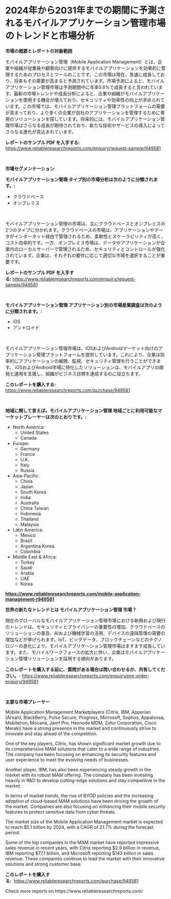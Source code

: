 <p><h1>2024年から2031年までの期間に予測されるモバイルアプリケーション管理市場のトレンドと市場分析</h1></p><p><strong>市場の概要とレポートの対象範囲</strong></p>
<p><p>モバイルアプリケーション管理（Mobile Application Management）とは、企業や組織が従業員や顧客向けに提供するモバイルアプリケーションを効果的に管理するためのプロセスとツールのことです。この市場は現在、急速に成長しており、将来もその需要が高まると予測されています。市場予測によると、モバイルアプリケーション管理市場は予測期間中に年率5.8%で成長すると言われています。最新の市場トレンドや成長分析によると、企業や組織がモバイルアプリケーションを使用する機会が増えており、セキュリティや効率性の向上が求められています。この市場では、モバイルアプリケーション管理プラットフォームの需要が高まっており、より多くの企業が自社のアプリケーションを管理するために専用のソリューションを探しています。将来的には、モバイルアプリケーション管理市場はさらなる成長が期待されており、新たな技術やサービスの導入によってさらなる進化が見込まれています。</p></p>
<p><strong>レポートのサンプル PDF を入手する:</strong> <a href="https://www.reliableresearchreports.com/enquiry/request-sample/949581">https://www.reliableresearchreports.com/enquiry/request-sample/949581</a></p>
<p>&nbsp;</p>
<p><strong>市場セグメンテーション</strong></p>
<p><strong>モバイルアプリケーション管理 タイプ別の市場分析は次のように分類されます。:</strong></p>
<p><ul><li>クラウドベース</li><li>オンプレミス</li></ul></p>
<p>&nbsp;</p>
<p><p>モバイルアプリケーション管理の市場は、主にクラウドベースとオンプレミスの2つのタイプに分かれます。クラウドベースの市場は、アプリケーションやデータがインターネット経由で管理されるため、柔軟性とスケーラビリティが高く、コスト効率的です。一方、オンプレミス市場は、データやアプリケーションが企業内のローカルサーバーで管理されるため、セキュリティとコントロールが強化されています。企業は、それぞれの要件に応じて適切な市場を選択することが重要です。</p></p>
<p><strong>レポートのサンプル PDF を入手する:</strong>&nbsp;<a href="https://www.reliableresearchreports.com/enquiry/request-sample/949581">https://www.reliableresearchreports.com/enquiry/request-sample/949581</a></p>
<p>&nbsp;</p>
<p><strong> モバイルアプリケーション管理 アプリケーション別の市場産業調査は次のように分類されます。:</strong></p>
<p><ul><li>iOS</li><li>アンドロイド</li></ul></p>
<p>&nbsp;</p>
<p><p>モバイルアプリケーション管理市場は、iOSおよびAndroidマーケット向けのアプリケーション管理プラットフォームを提供しています。これにより、企業は効率的にアプリケーションの展開、監視、セキュリティ管理を行うことができます。 iOSおよびAndroid市場に特化したソリューションは、モバイルアプリの開発と運用を支援し、組織がビジネス目標を達成するのに役立ちます。</p></p>
<p><strong>このレポートを購入する:</strong>&nbsp; <a href="https://www.reliableresearchreports.com/purchase/949581">https://www.reliableresearchreports.com/purchase/949581</a></p>
<p>&nbsp;</p>
<p><strong>地域に関して言えば、モバイルアプリケーション管理 地域ごとに利用可能なマーケットプレーヤーは次のとおりです。:</strong></p>
<p><ul>
    <li>
        North America:
        <ul>
            <li>United States</li>
            <li>Canada</li>
        </ul>
    </li>
    <li>
        Europe:
        <ul>
            <li>Germany</li>
            <li>France</li>
            <li>U.K.</li>
            <li>Italy</li>
            <li>Russia</li>
        </ul>
    </li>
    <li>
        Asia-Pacific:
        <ul>
            <li>China</li>
            <li>Japan</li>
            <li>South Korea</li>
            <li>India</li>
            <li>Australia</li>
            <li>China Taiwan</li>
            <li>Indonesia</li>
            <li>Thailand</li>
            <li>Malaysia</li>
        </ul>
    </li>
    <li>
        Latin America:
        <ul>
            <li>Mexico</li>
            <li>Brazil</li>
            <li>Argentina Korea</li>
            <li>Colombia</li>
        </ul>
    </li>
    <li>
        Middle East & Africa:
        <ul>
            <li>Turkey</li>
            <li>Saudi</li>
            <li>Arabia</li>
            <li>UAE</li>
            <li>Korea</li>
        </ul>
    </li>
    </ul></p>
<p><strong><a href="https://www.reliableresearchreports.com/mobile-application-management-r949581">https://www.reliableresearchreports.com/mobile-application-management-r949581</a></strong>&nbsp;</p>
<p><strong>世界の新たなトレンドとは モバイルアプリケーション管理 市場？</strong></p>
<p><p>現在のグローバルなモバイルアプリケーション管理市場における新興および現行のトレンドは、セキュリティとプライバシーの重要性の増加、クラウドベースのソリューションの普及、AIおよび機械学習の活用、デバイスの遠隔管理の需要の増加などが挙げられます。IoT、ビッグデータ、ブロックチェーンなどのテクノロジーの進化により、モバイルアプリケーション管理市場はますます成長しています。また、モバイルワークフォースの拡大に伴い、企業はモバイルアプリケーション管理ソリューションを採用する傾向があります。</p></p>
<p><strong>このレポートを購入する前に、質問がある場合は問い合わせるか、共有してください。</strong>- <a href="https://www.reliableresearchreports.com/enquiry/pre-order-enquiry/949581">https://www.reliableresearchreports.com/enquiry/pre-order-enquiry/949581</a></p>
<p>&nbsp;</p>
<p><strong>主要な市場プレーヤー</strong></p>
<p><p>Mobile Application Management Marketplayers (Citrix, IBM, Apperian (Arxan), BlackBerry, Pulse Secure, Progress, Microsoft, Sophos, Appaloosa, Mobilelron, Mocana, Jamf Pro, Hexnode MDM, Zoho Corporation, Cisco Meraki) have a strong presence in the market and continuously strive to innovate and stay ahead of the competition.</p><p>One of the key players, Citrix, has shown significant market growth due to its comprehensive MAM solutions that cater to a wide range of industries. The company has been focusing on enhancing its security features and user experience to meet the evolving needs of businesses.</p><p>Another player, IBM, has also been experiencing steady growth in the market with its robust MAM offering. The company has been investing heavily in R&D to develop cutting-edge solutions and stay competitive in the market.</p><p>In terms of market trends, the rise of BYOD policies and the increasing adoption of cloud-based MAM solutions have been driving the growth of the market. Companies are also focusing on enhancing their mobile security features to protect sensitive data from cyber threats.</p><p>The market size of the Mobile Application Management market is expected to reach $5.1 billion by 2024, with a CAGR of 21.7% during the forecast period.</p><p>Some of the top companies in the MAM market have reported impressive sales revenue in recent years, with Citrix reporting $2.9 billion in revenue, IBM reporting $77.1 billion, and Microsoft reporting $143 billion in sales revenue. These companies continue to lead the market with their innovative solutions and strong customer base.</p></p>
<p><strong>このレポートを購入する:</strong>&nbsp;&nbsp;<a href="https://www.reliableresearchreports.com/purchase/949581">https://www.reliableresearchreports.com/purchase/949581</a></p>
<p>Check more reports on https://www.reliableresearchreports.com/</p>